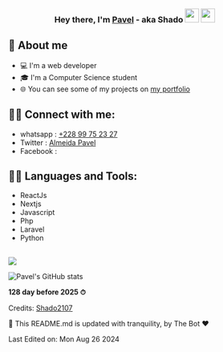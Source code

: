 

<h3 align="center">Hey there, I'm <a href="https://aitalmeida.tech/">Pavel</a> - aka Shado <img src="https://media.giphy.com/media/hvRJCLFzcasrR4ia7z/giphy.gif" width="28"> <img src="https://emojis.slackmojis.com/emojis/images/1531849430/4246/blob-sunglasses.gif?1531849430" width="28"/></h3>


## 📖 About me

* 💻 I'm a web developer
* 🎓 I'm a Computer Science student 
* 🌐 You can see some of my projects on [my portfolio](https://aitalmeida.tech/)
  


## 🙋‍♂️ Connect with me:

* whatsapp : [+228 99 75 23 27](https://wa.me/22899752327)
* Twitter : [Almeida Pavel](https://twitter.com/AlmeidaPavel)
* Facebook :


## 👨‍💻 Languages and Tools:

* ReactJs 
* Nextjs
* Javascript
* Php
* Laravel
* Python

##

[![](https://visitcount.itsvg.in/api?id=Shado2107&label=Profile%20Views&color=1&icon=0&pretty=true)](https://visitcount.itsvg.in)


![Pavel's GitHub stats](https://github-readme-stats.vercel.app/api?username=Shado2107&show_icons=true&theme=dark)


</details>


**128 day before 2025 ⏱**


Credits: [Shado2107](https://github.com/Shado2107)

🤖 This README.md is updated with tranquility, by The Bot ❤️

Last Edited on: Mon Aug 26 2024

 